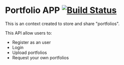 # Portfolio APP [![Build Status](https://travis-ci.org/PedroOkawa/portfolio-context.svg?branch=develop)](https://travis-ci.org/PedroOkawa/portfolio-context)

This is an context created to store and share "portfolios".

This API allow users to:

* Register as an user
* Login
* Upload portfolios
* Request your own portfolios
